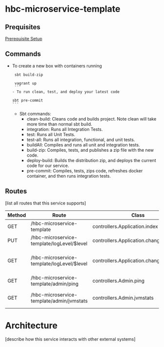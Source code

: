 # hbc-microservice-template

## Prequisites
[Prerequisite Setup](https://github.com/saksdirect/HBCPlatformDocs/blob/master/gettingStarted/backendDevWorkstation/README.md#prerequisite-setup)  

## Commands
- To create a new box with containers running

     ```
      sbt build-zip
      
      vagrant up
      ```
  - To run clean, test, and deploy your latest code

     ```
      sbt pre-commit
      ```
  - Sbt commands:
     - clean-build: Cleans code and builds project. Note clean will take more time than normal sbt build.
     - integration: Runs all Integration Tests.
     - test: Runs all Unit Tests.
     - test-all: Runs all integration, functional, and unit tests.
     - buildAll: Compiles and runs all unit and integration tests.
     - build-zip: Compiles, tests, and publishes a zip file with the new code.
     - deploy-build: Builds the distribution zip, and deploys the current code for our service.
     - pre-commit: Compiles, tests, zips code, refreshes docker container, and then runs integration tests.

## Routes

[list all routes that this service supports]

| Method | Route | Class | Description
| ------ | ----- | ----- | -----------
| GET | /hbc-microservice-template | controllers.Application.index | Index Page
| PUT | /hbc-microservice-template/logLevel/$level | controllers.Application.changeLogLevel | Change Log Level
| GET | /hbc-microservice-template/logLevel/$level | controllers.Application.changeLogLevel | Change Log Level (Convenient Method)
| GET | /hbc-microservice-template/admin/ping | controllers.Admin.ping | Ping Service
| GET | /hbc-microservice-template/admin/jvmstats | controllers.Admin.jvmstats | Display current JVM Stats


# Architecture

[describe how this service interacts with other external systems]
